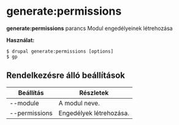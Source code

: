 # generate:permissions
**generate:permissions** parancs Modul engedélyeinek létrehozása

**Használat:**
```
$ drupal generate:permissions [options] 
$ gp  
```

## Rendelkezésre álló beállítások
Beállítás | Részletek
-------|-------------
--module | A modul neve.
--permissions | Engedélyek létrehozása.
